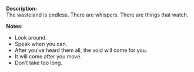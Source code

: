 **Description:**  
The wasteland is endless. There are whispers. There are things that watch.

**Notes:**  
- Look around.  
- Speak when you can.  
- After you've heard them all, the void will come for you.  
- It will come after you move.  
- Don’t take too long.
